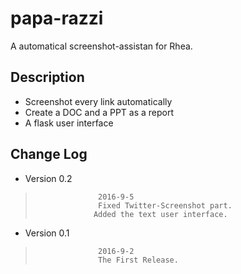 # papa-razzi
A automatical screenshot-assistan for Rhea.

## Description

- Screenshot every link automatically
- Create a DOC and a PPT as a report
- A flask user interface

## Change Log

- Version 0.2 
> 					2016-9-5
> 					Fixed Twitter-Screenshot part.
> 				   Added the text user interface.
- Version 0.1 
> 					2016-9-2
> 					The First Release.


